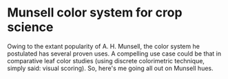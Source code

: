 # Munsell color system for crop science

Owing to the extant popularity of A. H. Munsell, the color system he postulated has several proven uses. A compelling use case could be that in comparative leaf color studies (using discrete colorimetric technique, simply said: visual scoring). So, here's me going all out on Munsell hues.
